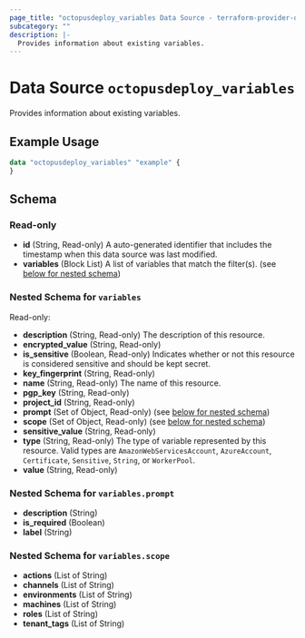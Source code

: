 ```yaml
---
page_title: "octopusdeploy_variables Data Source - terraform-provider-octopusdeploy"
subcategory: ""
description: |-
  Provides information about existing variables.
---
```


# Data Source `octopusdeploy_variables`

Provides information about existing variables.

## Example Usage

```terraform
data "octopusdeploy_variables" "example" {
}
```

## Schema

### Read-only

- **id** (String, Read-only) A auto-generated identifier that includes the timestamp when this data source was last modified.
- **variables** (Block List) A list of variables that match the filter(s). (see [below for nested schema](#nestedblock--variables))

<a id="nestedblock--variables"></a>
### Nested Schema for `variables`

Read-only:

- **description** (String, Read-only) The description of this resource.
- **encrypted_value** (String, Read-only)
- **is_sensitive** (Boolean, Read-only) Indicates whether or not this resource is considered sensitive and should be kept secret.
- **key_fingerprint** (String, Read-only)
- **name** (String, Read-only) The name of this resource.
- **pgp_key** (String, Read-only)
- **project_id** (String, Read-only)
- **prompt** (Set of Object, Read-only) (see [below for nested schema](#nestedatt--variables--prompt))
- **scope** (Set of Object, Read-only) (see [below for nested schema](#nestedatt--variables--scope))
- **sensitive_value** (String, Read-only)
- **type** (String, Read-only) The type of variable represented by this resource. Valid types are `AmazonWebServicesAccount`, `AzureAccount`, `Certificate`, `Sensitive`, `String`, or `WorkerPool`.
- **value** (String, Read-only)

<a id="nestedatt--variables--prompt"></a>
### Nested Schema for `variables.prompt`

- **description** (String)
- **is_required** (Boolean)
- **label** (String)


<a id="nestedatt--variables--scope"></a>
### Nested Schema for `variables.scope`

- **actions** (List of String)
- **channels** (List of String)
- **environments** (List of String)
- **machines** (List of String)
- **roles** (List of String)
- **tenant_tags** (List of String)


